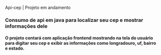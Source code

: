Api-cep | Projeto em andamento
<h3>Consumo de api em java para localizar seu cep e mostrar informações dele</h1>
<h4>O projeto contará com aplicação frontend mostrando na tela do usuário para digitar seu cep e exibir as informações como longradouro, uf, bairro e estado.</h2>
